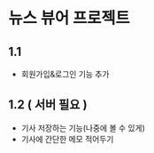 # 뉴스 뷰어 프로젝트

## 1.1

-   회원가입&로그인 기능 추가

## 1.2 ( 서버 필요 )

-   기사 저장하는 기능(나중에 볼 수 있게)
-   기사에 간단한 메모 적어두기
